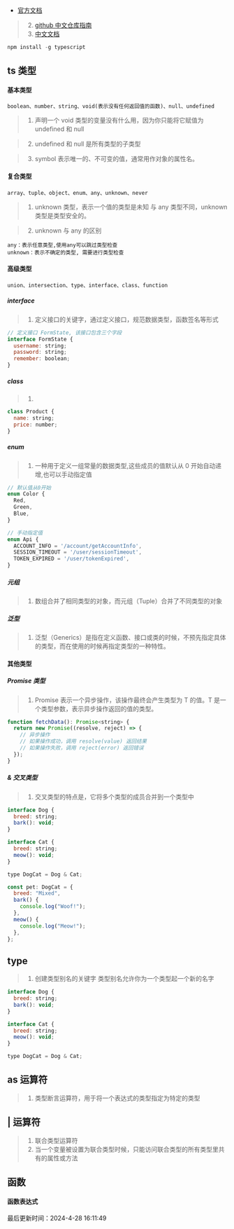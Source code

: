 <!--
 * @Description:
 * @Author: panrui
 * @Date: 2023-04-25 08:57:17
 * @LastEditTime: 2023-06-05 19:48:30
 * @LastEditors: panrui
 * 不忘初心,不负梦想
-->

-  [官方文档](https://ts.xcatliu.com/)
> 2.  [github 中文仓库指南](https://github.com/zhongsp/TypeScript)
> 3.  [中文文档](https://zhongsp.gitbooks.io/typescript-handbook/content/)

```js
npm install -g typescript
```

## ts 类型

#### 基本类型

```
boolean、number、string、void(表示没有任何返回值的函数)、null、undefined
```

> 1.  声明一个 void 类型的变量没有什么用，因为你只能将它赋值为 undefined 和 null

> 2.  undefined 和 null 是所有类型的子类型

> 3. symbol 表示唯一的、不可变的值，通常用作对象的属性名。

#### 复合类型

```
array、tuple、object、enum、any、unknown、never
```

> 1. unknown 类型，表示一个值的类型是未知 与 any 类型不同，unknown 类型是类型安全的。

> 2. unknown 与 any 的区别

```
any：表示任意类型,使用any可以跳过类型检查
unknown：表示不确定的类型, 需要进行类型检查
```

#### 高级类型

```
union、intersection、type、interface、class、function
```

##### interface

> 1. 定义接口的关键字，通过定义接口，规范数据类型，函数签名等形式

```js
// 定义接口 FormState, 该接口包含三个字段
interface FormState {
  username: string;
  password: string;
  remember: boolean;
}
```

##### class

> 1.

```js
class Product {
  name: string;
  price: number;
}
```

##### enum

> 1. 一种用于定义一组常量的数据类型,这些成员的值默认从 0 开始自动递增,也可以手动指定值

```js
// 默认值从0开始
enum Color {
  Red,
  Green,
  Blue,
}

// 手动指定值
enum Api {
  ACCOUNT_INFO = '/account/getAccountInfo',
  SESSION_TIMEOUT = '/user/sessionTimeout',
  TOKEN_EXPIRED = '/user/tokenExpired',
}
```

##### 元组

>1. 数组合并了相同类型的对象，而元组（Tuple）合并了不同类型的对象


##### 泛型

>1. 泛型（Generics）是指在定义函数、接口或类的时候，不预先指定具体的类型，而在使用的时候再指定类型的一种特性。

#### 其他类型

##### Promise 类型

> 1. Promise<T> 表示一个异步操作，该操作最终会产生类型为 T 的值。T 是一个类型参数，表示异步操作返回的值的类型。

```js
function fetchData(): Promise<string> {
  return new Promise((resolve, reject) => {
    // 异步操作
    // 如果操作成功，调用 resolve(value) 返回结果
    // 如果操作失败，调用 reject(error) 返回错误
  });
}
```

##### & 交叉类型

> 1. 交叉类型的特点是，它将多个类型的成员合并到一个类型中

```js
interface Dog {
  breed: string;
  bark(): void;
}

interface Cat {
  breed: string;
  meow(): void;
}

type DogCat = Dog & Cat;

const pet: DogCat = {
  breed: "Mixed",
  bark() {
    console.log("Woof!");
  },
  meow() {
    console.log("Meow!");
  },
};
```

## type

> 1. 创建类型别名的关键字 类型别名允许你为一个类型起一个新的名字

```js
interface Dog {
  breed: string;
  bark(): void;
}

interface Cat {
  breed: string;
  meow(): void;
}

type DogCat = Dog & Cat;
```

## as 运算符

> 1. 类型断言运算符，用于将一个表达式的类型指定为特定的类型

## | 运算符

> 1. 联合类型运算符
> 2. 当一个变量被设置为联合类型时候，只能访问联合类型的所有类型里共有的属性或方法

## 函数

#### 函数表达式

<!-- TODO 待删除

## 对象的类型-接口

```js
interface Person {
  name: string;
  age: number;
}
// 赋值的时候，变量的形状必须和接口的形状保持一致
let tom: Person = {
  name: "Tom",
  age: 25,
};
// 可选属性
interface Person {
  name: string;
  age?: number;
}

let tom: Person = {
  name: "Tom",
};

// 但是仍然不允许添加未定义的属性

// 任意属性
interface Person {
  name: string;
  age?: number;
  [propName: string]: any;
}

let tom: Person = {
  name: "Tom",
  gender: "male",
};
```

## 数组的类型

```js
// 数组的类型
let fibonacci: number[] = [1, 1, 2, 3, 5]; // 数组中不允许非数字

// 数组泛型 Array<elemType>
let fibonacci: Array<number> = [1, 1, 2, 3, 5];

// 用接口表示数组
interface NumberArray {
  [index: number]: number;
}
let fibonacci: NumberArray = [1, 1, 2, 3, 5];

// 类数组
function sum() {
  let args: number[] = arguments;
}
```

## 函数的类型

```js
// 函数的类型 (一个函数有输入和输出)
// 函数声明
function sum(x: number, y: number): number {
  return x + y;
}

// 函数表达式
let mySum: (x: number, y: number) => number = function (
  x: number,
  y: number
): number {
  return x + y;
};
// 在 TypeScript 的类型定义中，=> 用来表示函数的定义，左边是输入类型，需要用括号括起来，右边是输出类型

// 用接口定义函数的形状
interface SearchFunc {
  (source: string, subString: string): boolean;
}

let mySearch: SearchFunc;
mySearch = function (source: string, subString: string) {
  return source.search(subString) !== -1;
};
```

## 类型断言

```js
// 值 as 类型 或者 <类型>值
// 注意事项：与 void 的区别是，undefined 和 null 是所有类型的子类型。也就是说 undefined 类型的变量，可以赋值给 number 类型的变量

// 这样不会报错
let num: number = undefined;

// 这样也不会报错
let u: undefined;
let num: number = u;
```

## 类型检查

```js
// 1：函数参数需要指定类型
// 2：定义变量时指定类型

// 我们使用 : 指定变量的类型，: 的前后有没有空格都可以
function sayHello(person: string) {
  return "Hello, " + person;
}

let user: number[] = [0, 1, 2];
```

## 泛型
```js
// 泛型（Generics）是指在定义函数、接口或类的时候，不预先指定具体的类型，而在使用的时候再指定类型的一种特性
```

## 声明文件

> 创建声明文件 typings.d.ts

```js
declare var 声明全局变量
declare function 声明全局方法
declare class 声明全局类
declare enum 声明全局枚举类型
declare namespace 声明（含有子属性的）全局对象
declare global 扩展全局变量
declare module 扩展模块
interface 和 type 声明全局类型
export 导出变量
export namespace 导出（含有子属性的）对象
export default ES6 默认导出
export = commonjs 导出模块
export as namespace UMD 库声明全局变量

/// <reference /> 三斜线指令
```

## 函数类型 -->


最后更新时间：2024-4-28 16:11:49